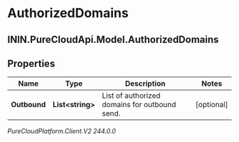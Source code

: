 # AuthorizedDomains

## ININ.PureCloudApi.Model.AuthorizedDomains

## Properties

|Name | Type | Description | Notes|
|------------ | ------------- | ------------- | -------------|
| **Outbound** | **List&lt;string&gt;** | List of authorized domains for outbound send. | [optional] |



_PureCloudPlatform.Client.V2 244.0.0_
